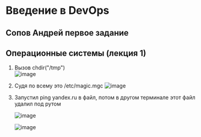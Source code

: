 # Введение в DevOps

##  Сопов Андрей первое задание 


## Операционные системы (лекция 1)


1. Вызов chdir("/tmp")    
   ![image](https://user-images.githubusercontent.com/5323690/169380086-bcd24595-280a-496d-9421-473443dbcd79.png)
2. Судя по всему это /etc/magic.mgc
   ![image](https://user-images.githubusercontent.com/5323690/169382960-e88e4b26-0ecc-4171-bca3-e09110698aa8.png)

3. Запустил ping yandex.ru в файл, потом в другом терминале этот файл удалил под рутом
   
   ![image](https://user-images.githubusercontent.com/5323690/169391638-be46b13f-898f-4878-a82d-169b32f2a60b.png)

   ![image](https://user-images.githubusercontent.com/5323690/169391502-d8f4f9fa-e3de-44ae-a3a4-61b25d7c54c8.png)
